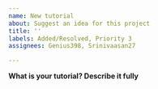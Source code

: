 ```yaml
---
name: New tutorial
about: Suggest an idea for this project
title: ''
labels: Added/Resolved, Priority 3
assignees: Genius398, Srinivaasan27

---
```


**What is your tutorial? Describe it fully**
